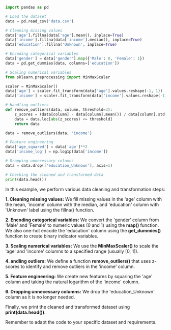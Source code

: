 ```python
import pandas as pd

# Load the dataset
data = pd.read_csv('data.csv')

# Cleaning missing values
data['age'].fillna(data['age'].mean(), inplace=True)
data['income'].fillna(data['income'].median(), inplace=True)
data['education'].fillna('Unknown', inplace=True)

# Encoding categorical variables
data['gender'] = data['gender'].map({'Male': 0, 'Female': 1})
data = pd.get_dummies(data, columns=['education'])

# Scaling numerical variables
from sklearn.preprocessing import MinMaxScaler

scaler = MinMaxScaler()
data['age'] = scaler.fit_transform(data['age'].values.reshape(-1, 1))
data['income'] = scaler.fit_transform(data['income'].values.reshape(-1, 1))

# Handling outliers
def remove_outliers(data, column, threshold=3):
    z_scores = (data[column] - data[column].mean()) / data[column].std()
    data = data.loc[abs(z_scores) <= threshold]
    return data

data = remove_outliers(data, 'income')

# Feature engineering
data['age_squared'] = data['age']**2
data['income_log'] = np.log1p(data['income'])

# Dropping unnecessary columns
data = data.drop(['education_Unknown'], axis=1)

# Checking the cleaned and transformed data
print(data.head())

```
In this example, we perform various data cleaning and transformation steps:

**1. Cleaning missing values:** We fill missing values in the 'age' column with the mean, 'income' column with the median, and 'education' column with 'Unknown' label using the fillna() function.

**2. Encoding categorical variables:** We convert the 'gender' column from 'Male' and 'Female' to numeric values (0 and 1) using the **map()** function. We also one-hot encode the 'education' column using the **get_dummies()** function to create binary indicator variables.

**3. Scaling numerical variables:** We use the **MinMaxScaler()** to scale the 'age' and 'income' columns to a specified range (usually [0, 1]).

**4. andling outliers:** We define a function **remove_outliers()** that uses z-scores to identify and remove outliers in the 'income' column.

**5. Feature engineering:** We create new features by squaring the 'age' column and taking the natural logarithm of the 'income' column.

**6. Dropping unnecessary columns:** We drop the 'education_Unknown' column as it is no longer needed.

Finally, we print the cleaned and transformed dataset using **print(data.head())**.

Remember to adapt the code to your specific dataset and requirements.
